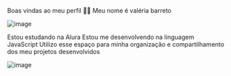 Boas vindas ao meu perfil 💙💙
Meu nome é valéria barreto



![image](https://github.com/ra8442026/ra8442026/assets/170681385/fe5d38f7-61ac-459d-9fad-2d514deedaaf)

Estou estudando na Alura
Estou me desenvolvendo na linguagem JavaScript
Utilizo esse espaço para minha organização e compartilhamento dos meu projetos desenvolvidos



![image](https://github.com/ra8442026/ra8442026/assets/170681385/8a44b041-15f9-4ed4-bf92-3d0be13dc100)

